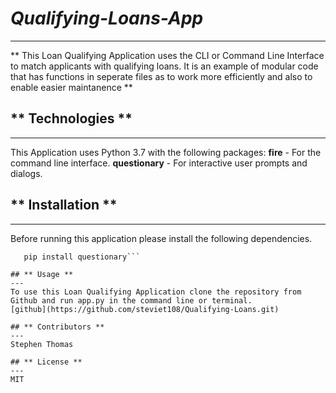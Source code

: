 # *Qualifying-Loans-App*
---
** This Loan Qualifying Application uses the CLI or Command Line Interface to match applicants with qualifying loans. It is an example of modular code that has functions in seperate files as to work more efficiently and also to enable easier maintanence **

## ** Technologies **
---
This Application uses Python 3.7 with the following packages:
**fire** - For the command line interface.
**questionary** - For interactive user prompts and dialogs.

## ** Installation **
---
Before running this application please install the following dependencies.
```pip install fire
   pip install questionary```

## ** Usage **
---
To use this Loan Qualifying Application clone the repository from Github and run app.py in the command line or terminal.
[github](https://github.com/steviet108/Qualifying-Loans.git)

## ** Contributors **
---
Stephen Thomas

## ** License **
---
MIT
